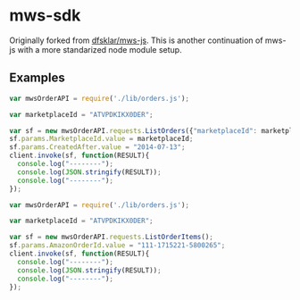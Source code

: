 mws-sdk
======

Originally forked from [dfsklar/mws-js](https://github.com/dfsklar/mws-js). This is another continuation of mws-js with a more standarized node module setup.


Examples
--------------------

```javascript
var mwsOrderAPI = require('./lib/orders.js');

var marketplaceId = "ATVPDKIKX0DER";

var sf = new mwsOrderAPI.requests.ListOrders({"marketplaceId": marketplaceId});
sf.params.MarketplaceId.value = marketplaceId;
sf.params.CreatedAfter.value = "2014-07-13";
client.invoke(sf, function(RESULT){
  console.log("--------");
  console.log(JSON.stringify(RESULT));
  console.log("--------");
});
```

```javascript
var mwsOrderAPI = require('./lib/orders.js');

var marketplaceId = "ATVPDKIKX0DER";

var sf = new mwsOrderAPI.requests.ListOrderItems();
sf.params.AmazonOrderId.value = "111-1715221-5800265";
client.invoke(sf, function(RESULT){
  console.log("--------");
  console.log(JSON.stringify(RESULT));
  console.log("--------");
});
```
